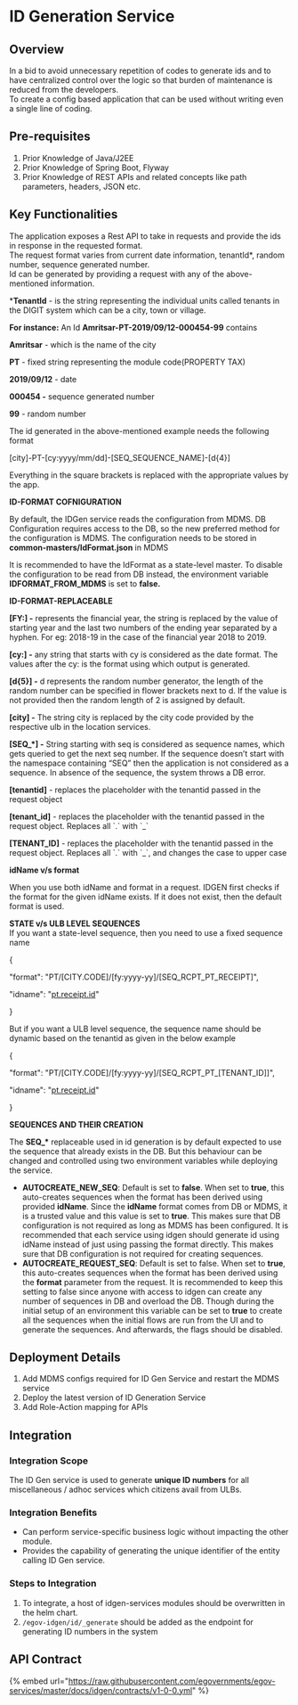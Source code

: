 # ID Generation Service

## Overview <a href="#overview" id="overview"></a>

In a bid to avoid unnecessary repetition of codes to generate ids and to have centralized control over the logic so that burden of maintenance is reduced from the developers.\
To create a config based application that can be used without writing even a single line of coding.

## Pre-requisites <a href="#pre-requisites" id="pre-requisites"></a>

1. Prior Knowledge of Java/J2EE
2. Prior Knowledge of Spring Boot, Flyway
3. Prior Knowledge of REST APIs and related concepts like path parameters, headers, JSON etc.

## Key Functionalities <a href="#key-functionalities" id="key-functionalities"></a>

The application exposes a Rest API to take in requests and provide the ids in response in the requested format.\
The request format varies from current date information, tenantId\*, random number, sequence generated number.\
Id can be generated by providing a request with any of the above-mentioned information.

\***TenantId** - is the string representing the individual units called tenants in the DIGIT system which can be a city, town or village.

**For instance:** An Id **Amritsar-PT-2019/09/12-000454-99** contains

**Amritsar** - which is the name of the city

**PT** - fixed string representing the module code(PROPERTY TAX)

**2019/09/12** - date

**000454 -** sequence generated number

**99** - random number

The id generated in the above-mentioned example needs the following format

\[city]-PT-\[cy:yyyy/mm/dd]-\[SEQ\_SEQUENCE\_NAME]-\[d{4}]

Everything in the square brackets is replaced with the appropriate values by the app.

**ID-FORMAT COFNIGURATION**

By default, the IDGen service reads the configuration from MDMS. DB Configuration requires access to the DB, so the new preferred method for the configuration is MDMS. The configuration needs to be stored in **common-masters/IdFormat.json** in MDMS

It is recommended to have the IdFormat as a state-level master. To disable the configuration to be read from DB instead, the environment variable **IDFORMAT\_FROM\_MDMS** is set to **false.**

**ID-FORMAT-REPLACEABLE**

**\[FY:] -** represents the financial year, the string is replaced by the value of starting year and the last two numbers of the ending year separated by a hyphen. For eg: 2018-19 in the case of the financial year 2018 to 2019.

**\[cy:] -** any string that starts with cy is considered as the date format. The values after the cy: is the format using which output is generated.

**\[d{5}] -** d represents the random number generator, the length of the random number can be specified in flower brackets next to d. If the value is not provided then the random length of 2 is assigned by default.

**\[city] -** The string city is replaced by the city code provided by the respective ulb in the location services.

**\[SEQ\_\*] -** String starting with seq is considered as sequence names, which gets queried to get the next seq number. If the sequence doesn’t start with the namespace containing “SEQ” then the application is not considered as a sequence. In absence of the sequence, the system throws a DB error.

**\[tenantid]** - replaces the placeholder with the tenantid passed in the request object

**\[tenant\_id]** - replaces the placeholder with the tenantid passed in the request object. Replaces all \`.\` with \`\_\`

**\[TENANT\_ID]** - replaces the placeholder with the tenantid passed in the request object. Replaces all \`.\` with \`\_\`, and changes the case to upper case

**idName v/s format**

When you use both idName and format in a request. IDGEN first checks if the format for the given idName exists. If it does not exist, then the default format is used.

**STATE v/s ULB LEVEL SEQUENCES**\
If you want a state-level sequence, then you need to use a fixed sequence name

{

"format": "PT/\[CITY.CODE]/\[fy:yyyy-yy]/\[SEQ\_RCPT\_PT\_RECEIPT]",

"idname": "[pt.receipt.id](http://pt.receipt.id/)"

}

But if you want a ULB level sequence, the sequence name should be dynamic based on the tenantid as given in the below example

{

"format": "PT/\[CITY.CODE]/\[fy:yyyy-yy]/\[SEQ\_RCPT\_PT\_\[TENANT\_ID]]",

"idname": "[pt.receipt.id](http://pt.receipt.id/)"

}

**SEQUENCES AND THEIR CREATION**

The **SEQ\_\*** replaceable used in id generation is by default expected to use the sequence that already exists in the DB. But this behaviour can be changed and controlled using two environment variables while deploying the service.

* **AUTOCREATE\_NEW\_SEQ**: Default is set to **false**. When set to **true**, this auto-creates sequences when the format has been derived using provided **idName**. Since the **idName** format comes from DB or MDMS, it is a trusted value and this value is set to **true**. This makes sure that DB configuration is not required as long as MDMS has been configured. It is recommended that each service using idgen should generate id using idName instead of just using passing the format directly. This makes sure that DB configuration is not required for creating sequences.
* **AUTOCREATE\_REQUEST\_SEQ**: Default is set to false. When set to **true**, this auto-creates sequences when the format has been derived using the **format** parameter from the request. It is recommended to keep this setting to false since anyone with access to idgen can create any number of sequences in DB and overload the DB. Though during the initial setup of an environment this variable can be set to **true** to create all the sequences when the initial flows are run from the UI and to generate the sequences. And afterwards, the flags should be disabled.

## Deployment Details

1. Add MDMS configs required for ID Gen Service and restart the MDMS service
2. Deploy the latest version of ID Generation Service
3. Add Role-Action mapping for APIs

## Integration <a href="#integration" id="integration"></a>

### Integration Scope <a href="#integration-scope" id="integration-scope"></a>

The ID Gen service is used to generate **unique ID numbers** for all miscellaneous / adhoc services which citizens avail from ULBs.

### Integration Benefits <a href="#integration-benefits" id="integration-benefits"></a>

* Can perform service-specific business logic without impacting the other module.
* Provides the capability of generating the unique identifier of the entity calling ID Gen service.

### Steps to Integration <a href="#steps-to-integration" id="steps-to-integration"></a>

1. To integrate, a host of idgen-services modules should be overwritten in the helm chart.
2. `/egov-idgen/id/_generate` should be added as the endpoint for generating ID numbers in the system

## API Contract <a href="#api-contract" id="api-contract"></a>

{% embed url="https://raw.githubusercontent.com/egovernments/egov-services/master/docs/idgen/contracts/v1-0-0.yml" %}
